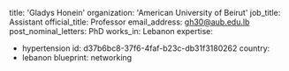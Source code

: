 title: 'Gladys Honein'
organization: 'American University of Beirut'
job_title: Assistant
official_title: Professor
email_address: gh30@aub.edu.lb
post_nominal_letters: PhD
works_in: Lebanon
expertise:
  - hypertension
id: d37b6bc8-37f6-4faf-b23c-db31f3180262
country:
  - lebanon
blueprint: networking
